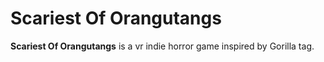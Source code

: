 # Scariest Of Orangutangs
**Scariest Of Orangutangs** is a vr indie horror game inspired by Gorilla tag.
